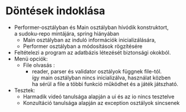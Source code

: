 # Döntések indoklása

- Performer-osztályban és Main osztályban hívódik konstruktort,\
    a sudoku-repo mintájára, spring hiányában
  - Main osztályban az induló információk inicializálására, 
  - Performer osztályban a módosítások rögzítésére
- Feltételezi a program az adatbázis létezését biztonsági okokból.
- Menü opciók:
  - File olvasás : 
    - reader, parser és validator osztályok függnek file-tól.\
        így main osztályban nincs inicializálva, használat közben\
        ha sérül a file a többi funkció működhet és a játék játszható.
- Tesztek:
  - Harmadik videó tanulsága alapján a ui és az io nincs tesztelve
  - Konzultáció tanulsága alapján az exception osztályok sincsenek